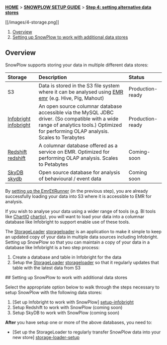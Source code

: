 <a name="top" />

[**HOME**](Home) > [**SNOWPLOW SETUP GUIDE**](Setting-up-SnowPlow) > [**Step 4: setting alternative data stores**](Setting-up-alternative-data-stores) 

[[/images/4-storage.png]] 

1. [Overview](#overview)
2. [Setting up SnowPlow to work with additional data stores](#datastores)

## Overview

SnowPlow supports storing your data in multiple different data stores:

| **Storage**               | **Description**                                     | **Status**       |
|:--------------------------|:----------------------------------------------------|:-----------------|
| S3                        | Data is stored in the S3 file system where it can be analysed using [EMR] [emr] (e.g. Hive, Pig, Mahout) | Production-ready |
| [Infobright] [infobright] | An open source columnar database accessible via the MySQL JDBC driver. (So compatible with a wide range of analytics tools.) Optimized for performing OLAP analysis. Scales to Terabytes | Production-ready |
| [Redshift] [redshift]     | A columnar database offered as a service on EMR. Optimized for performing OLAP analysis. Scales to Petabytes | Coming-soon |
| [SkyDB] [skydb]           | Open source database for analysis of behavioural / event data | Coming soon |

By [setting up the EmrEtlRunner](setting-up-the-emretlrunner) (in the previous step), you are already successfully loading your data into S3 where it is accessible to EMR for analysis.

If you wish to analyse your data using a wider range of tools (e.g. BI tools like [ChartIO] [chartio]), you will want to load your data into a columnar database like Infobright to support enable use of these tools.

The [StorageLoader] [storageloader] is an application to make it simple to keep an updated copy of your data in multiple data sources including Infobright. Setting up SnowPlow so that you can maintain a copy of your data in a database like Infobright is a two step process:

1. Create a database and table in Infobright for the data
2. Setup the [StorageLoader] [storageloader] so that it regularly updates that table with the latest data from S3

<a name="datastores" />
## Setting up SnowPlow to work with additional data stores

Select the appropriate option below to walk through the steps necessary to setup SnowPlow with the following data stores:

1. [Set up Infobright to work with SnowPlow] [setup-infobright]
2. Setup Redshift to work with SnowPlow (coming soon)
3. Setup SkyDB to work with SnowPlow (coming soon)

**After** you have setup one or more of the above databases, you need to:

* [Set up the StorageLoader to regularly transfer SnowPlow data into your new store] [storage-loader-setup]

[emr]: http://aws.amazon.com/elasticmapreduce/
[infobright]: http://www.infobright.org/
[redshift]: http://aws.amazon.com/redshift/
[skydb]: http://skydb.io/
[chartio]: http://chartio.com/
[storageloader]: https://github.com/snowplow/snowplow/tree/master/4-storage/storage-loader
[setup-infobright]: Setting-up-Infobright
[storage-loader-setup]: StorageLoader-setup
